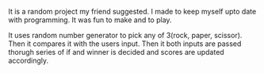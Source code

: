 It is a random project my friend suggested.
I made to keep myself upto date with programming.
It was fun to make and to play.

It uses random number generator to pick any of 3(rock, paper, scissor).
Then it compares it with the users input.
Then it both inputs are passed thorugh series of if and winner is decided and scores are updated accordingly.
